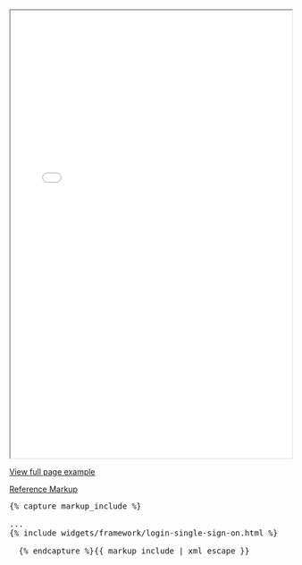 <div class="example-pf">
  <iframe src="{{ site.baseurl }}/pattern-library/application-framework/login-page/login-single-sign-on.html"
          width="100%" height="800px;" scrolling="no" seamless></iframe>
</div>
<p>
  <a href="https://rawgit.com/patternfly/patternfly/master-dist/dist/tests/login-single-sign-on.html" target="_blank">View full page example</a>
</p>
<p class="reference-markup">
  <a class="collapse-toggle" data-toggle="collapse" aria-expanded="true" aria-controls="login-layout-markup" href="#login-layout-markup">Reference Markup</a>
</p>
<div class="collapse in" id="login-layout-markup">
  <pre class="prettyprint">{% capture markup_include %}
<html class="login-pf">
...
{% include widgets/framework/login-single-sign-on.html %}
</html>
  {% endcapture %}{{ markup_include | xml_escape }}</pre>
</div>
